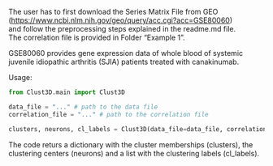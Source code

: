 The user has to first download the Series Matrix File from GEO (https://www.ncbi.nlm.nih.gov/geo/query/acc.cgi?acc=GSE80060)  
and follow the preprocessing steps explained in the readme.md file.  
The correlation file is provided in Folder “Example 1”.  

GSE80060 provides gene expression data of whole blood of systemic juvenile idiopathic arthritis (SJIA) patients treated with canakinumab.

Usage:  
```python
from Clust3D.main import Clust3D

data_file = "..." # path to the data file
correlation_file = "..." # path to the correlation file

clusters, neurons, cl_labels = Clust3D(data_file=data_file, correlation_file=correlation_file, n_neurons=-1)
```  

The code returs a dictionary with the cluster memberships (clusters),  the clustering centers (neurons) and a list with the clustering labels (cl_labels).

